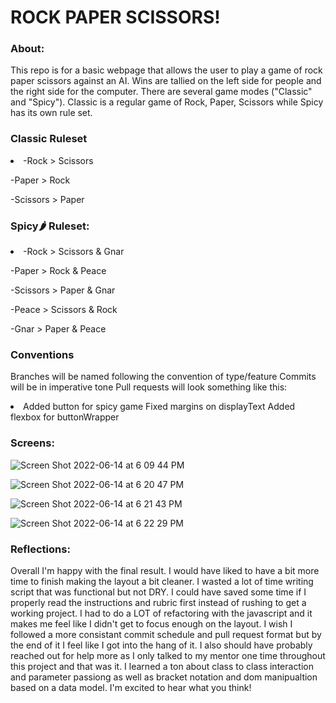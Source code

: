 <h1>ROCK PAPER SCISSORS!</h1>

<h3>About:</h3>
This repo is for a basic webpage that allows the user to play a game of rock paper scissors against an AI. Wins are tallied on the left side for people and the right side for the computer. There are several game modes ("Classic" and "Spicy"). Classic is a regular game of Rock, Paper, Scissors while Spicy has its own rule set.

<h3>Classic Ruleset</h3>

<li>
 -Rock > Scissors
 
 -Paper > Rock
 
 -Scissors > Paper
</li>

<h3>Spicy🌶️ Ruleset:</h3>

<li>
-Rock > Scissors & Gnar
 
-Paper > Rock & Peace
 
-Scissors > Paper & Gnar
 
-Peace > Scissors & Rock
 
-Gnar > Paper & Peace
</li>

<h3>Conventions</h3>


Branches will be named following the convention of type/feature
Commits will be in imperative tone
Pull requests will look something like this:
<li>
Added button for spicy game
Fixed margins on displayText
Added flexbox for buttonWrapper
</li>

<h3>Screens:</h3>

![Screen Shot 2022-06-14 at 6 09 44 PM](https://user-images.githubusercontent.com/102932448/173709717-22f0fa7a-58fd-4711-bca7-21408dafc03b.png)

![Screen Shot 2022-06-14 at 6 20 47 PM](https://user-images.githubusercontent.com/102932448/173710720-d17a751c-6f2d-4c3b-b8ae-ff322caed3b2.png)

![Screen Shot 2022-06-14 at 6 21 43 PM](https://user-images.githubusercontent.com/102932448/173710766-0241ba0e-13bd-4519-a257-9c4c4c173077.png)

![Screen Shot 2022-06-14 at 6 22 29 PM](https://user-images.githubusercontent.com/102932448/173710828-f5644608-e057-4a00-bb0a-3c7bc03f7c18.png)


<h3>Reflections:</h3>

Overall I'm happy with the final result. I would have liked to have a bit more time to finish making the layout a bit cleaner. I wasted a lot of time writing script that was functional but not DRY. I could have saved some time if I properly read the instructions and rubric first instead of rushing to get a working project. I had to do a LOT of refactoring with the javascript and it makes me feel like I didn't get to focus enough on the layout. I wish I followed a more consistant commit schedule and pull request format but by the end of it I feel like I got into the hang of it. I also should have probably reached out for help more as I only talked to my mentor one time throughout this project and that was it. I learned a ton about class to class interaction and parameter passiong as well as bracket notation and dom manipualtion based on a data model. I'm excited to hear what you think!


